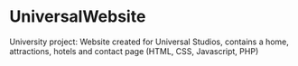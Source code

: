 # UniversalWebsite
University project: Website created for Universal Studios, contains a home, attractions, hotels and contact page (HTML, CSS, Javascript, PHP)
